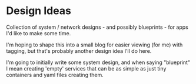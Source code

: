 # Design Ideas
Collection of system / network designs - and possibly blueprints - for apps I'd like to make some time.

I'm hoping to shape this into a small blog for easier viewing (for me) with tagging, but that's probably another design idea I'll do here.

I'm going to initially write some system design, and when saying "blueprint" I mean creating 'empty' services that can be as simple as just tiny containers and yaml files creating them.